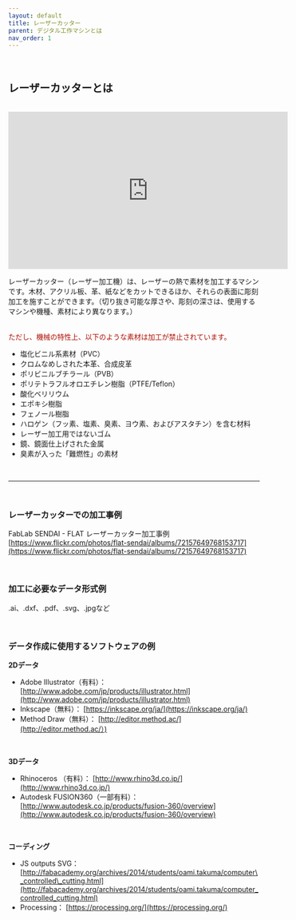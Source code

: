 ```yaml
---
layout: default
title: レーザーカッター
parent: デジタル工作マシンとは
nav_order: 1
---
```


<br>

## レーザーカッターとは
<br>

<iframe width="560" height="315" src="https://www.youtube.com/embed/T29s0H0vzzc" title="YouTube video player" frameborder="0" allow="accelerometer; autoplay; clipboard-write; encrypted-media; gyroscope; picture-in-picture" allowfullscreen></iframe>

<br>

レーザーカッター（レーザー加工機）は、レーザーの熱で素材を加工するマシンです。木材、アクリル板、革、紙などをカットできるほか、それらの表面に彫刻加工を施すことができます。（切り抜き可能な厚さや、彫刻の深さは、使用するマシンや機種、素材により異なります。）<br>
<br>

<span style="color: #B00E02">
ただし、機械の特性上、以下のような素材は加工が禁止されています。<br>
</span>

* 塩化ビニル系素材（PVC）
* クロムなめしされた本革、合成皮革
* ポリビニルブチラール（PVB）
* ポリテトラフルオロエチレン樹脂（PTFE/Teflon）
* 酸化ベリリウム
* エポキシ樹脂
* フェノール樹脂
* ハロゲン（フッ素、塩素、臭素、ヨウ素、およびアスタチン）を含む材料
* レーザー加工用ではないゴム
* 鏡、鏡面仕上げされた金属
* 臭素が入った「難燃性」の素材

<br>

----------

<br>

### **レーザーカッターでの加工事例**

FabLab SENDAI - FLAT レーザーカッター加工事例<br>
[https://www.flickr.com/photos/flat-sendai/albums/72157649768153717](https://www.flickr.com/photos/flat-sendai/albums/72157649768153717)

<br>

### **加工に必要なデータ形式例**

.ai、.dxf、.pdf、.svg、.jpgなど<br>

<br>

### **データ作成に使用するソフトウェアの例**

**2Dデータ**

* Adobe Illustrator（有料）： [http://www.adobe.com/jp/products/illustrator.html](http://www.adobe.com/jp/products/illustrator.html)
* Inkscape（無料）： [https://inkscape.org/ja/](https://inkscape.org/ja/)
* Method Draw（無料）： [http://editor.method.ac/](http://editor.method.ac/）)

<br>

**3Dデータ**

* Rhinoceros （有料）： [http://www.rhino3d.co.jp/](http://www.rhino3d.co.jp/)  
* Autodesk FUSION360（一部有料）： [http://www.autodesk.co.jp/products/fusion-360/overview](http://www.autodesk.co.jp/products/fusion-360/overview)

<br>

**コーディング**

* JS outputs SVG： [http://fabacademy.org/archives/2014/students/oami.takuma/computer\_controlled\_cutting.html](http://fabacademy.org/archives/2014/students/oami.takuma/computer_controlled_cutting.html)
* Processing： [https://processing.org/](https://processing.org/)

<br>
<br>
<br>
